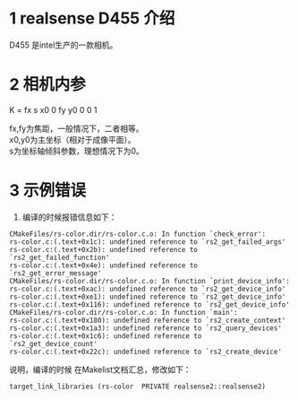 # 1 realsense D455 介绍
D455 是intel生产的一款相机。

# 2 相机内参
K = fx s x0 
      0 fy y0 
      0 0 1
      
fx,fy为焦距，一般情况下，二者相等。  
x0,y0为主坐标（相对于成像平面）。  
s为坐标轴倾斜参数，理想情况下为0。

# 3 示例错误

1. 编译的时候报错信息如下：
```
CMakeFiles/rs-color.dir/rs-color.c.o: In function `check_error':
rs-color.c:(.text+0x1c): undefined reference to `rs2_get_failed_args'
rs-color.c:(.text+0x2b): undefined reference to `rs2_get_failed_function'
rs-color.c:(.text+0x4e): undefined reference to `rs2_get_error_message'
CMakeFiles/rs-color.dir/rs-color.c.o: In function `print_device_info':
rs-color.c:(.text+0xac): undefined reference to `rs2_get_device_info'
rs-color.c:(.text+0xe1): undefined reference to `rs2_get_device_info'
rs-color.c:(.text+0x116): undefined reference to `rs2_get_device_info'
CMakeFiles/rs-color.dir/rs-color.c.o: In function `main':
rs-color.c:(.text+0x180): undefined reference to `rs2_create_context'
rs-color.c:(.text+0x1a3): undefined reference to `rs2_query_devices'
rs-color.c:(.text+0x1c6): undefined reference to `rs2_get_device_count'
rs-color.c:(.text+0x22c): undefined reference to `rs2_create_device'

```
说明，编译的时候
在Makelist文档汇总，修改如下：
```
target_link_libraries (rs-color  PRIVATE realsense2::realsense2)
```

<!--stackedit_data:
eyJoaXN0b3J5IjpbMTUzMDQ3MTAyOSwtMTI4NjkzNDYwNSwtMT
UzMjAyNDY2NF19
-->